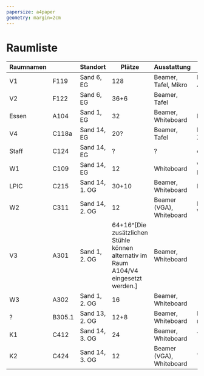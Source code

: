 ```yaml
---
papersize: a4paper
geometry: margin=2cm
---
```



Raumliste
=========


| **Raumnamen** | | **Standort**  |**Plätze**| **Ausstattung**           | **Verwendung**           |
|---------|-------|---------------|----------|---------------------------|--------------------------|
| V1      |F119   |Sand 6, EG     |128       | Beamer, Tafel, Mikro      | Eröffnung und Abschluss   |
| V2      |F122   |Sand 6, EG     |36+6      | Beamer, Tafel             |      |
| Essen   |A104   |Sand 1, EG     |32        | Beamer, Whiteboard        | Essen und Soziales    |
| V4      |C118a  |Sand 14, EG    |20?       | Beamer, Tafel             | Docker? (Evtl. Zusatzstühle)   |
| Staff   |C124   |Sand 14, EG    |?         | ?                         | evtl. Materiallager             |
| W1      |C109   |Sand 14, EG    |12        | Whiteboard                | Workshop^[Kein Beamer vorhanden!]       |
| LPIC    |C215   |Sand 14, 1. OG |30+10     | Beamer, Whiteboard        | LPIC-Prüfungen            |
| W2      |C311   |Sand 14, 2. OG |12        | Beamer (VGA), Whiteboard  | Kleiner Workshopraum      |
| V3      |A301   |Sand 1, 2. OG  |64+16^[Die zusätzlichen Stühle können alternativ im Raum A104/V4 eingesetzt werden.] | Beamer, Whiteboard        |    |
| W3      |A302   |Sand 1, 2. OG  |16        | Beamer, Whiteboard        |    |
| ?       |B305.1 |Sand 13, 2. OG |12+8      | Beamer, Whiteboard        | Konferenzraum^[Noch nicht reserviert]  |
| K1      |C412   |Sand 14, 3. OG |24        | Beamer, Whiteboard        | TecKids Raum 1   |
| K2      |C424   |Sand 14, 3. OG |12        | Beamer (VGA), Whiteboard  | TecKids Raum 2   |

